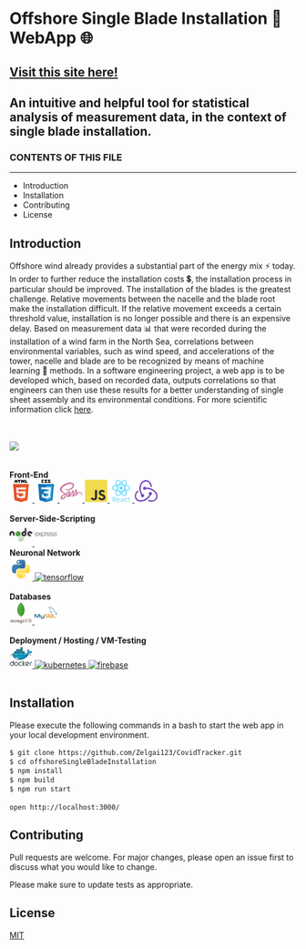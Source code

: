 # Offshore Single Blade Installation 🚢 WebApp 🌐
## <a href="https://offshoresinglebladeassembly.web.app/" target="_blank">Visit this site here!</a>
## An intuitive and helpful tool for statistical analysis of measurement data, in the context of single blade installation.

### CONTENTS OF THIS FILE
---------------------

 * Introduction
 * Installation
 * Contributing
 * License


## Introduction
Offshore wind already provides a substantial part of the energy mix ⚡ today. In order to further reduce the installation costs 💲, the installation process in particular should be improved.
The installation of the blades is the greatest challenge. Relative movements between the nacelle and the blade root make the installation difficult. If the relative movement exceeds a certain threshold value, installation is no longer possible and there is an expensive delay.
Based on measurement data 📊 that were recorded during the installation of a wind farm in the North Sea, correlations between environmental variables, such as wind speed, and accelerations of the tower, nacelle and blade are to be recognized by means of machine learning 🤖 methods.
In a software engineering project, a web app is to be developed which, based on recorded data, outputs correlations so that engineers can then use these results for a better understanding of single sheet assembly and its environmental conditions.
For more scientific information click <a href="https://github.com/Web-App-zur-Einzelblattmontagen/offshoreSingleBladeInstallation/wiki" target="_blank">here</a>.

<br>
<br>
<img src="https://github.com/Web-App-zur-Einzelblattmontagen/offshoreSingleBladeInstallation/blob/main/src/assets/images/preview.PNG"/>
<br>
<br>

<p align="left">
<b>Front-End</b>
 <br>
<a href="https://www.w3.org/html/" target="_blank"> <img src="https://raw.githubusercontent.com/devicons/devicon/master/icons/html5/html5-original-wordmark.svg" alt="html5" width="40" height="40"/> </a>
<a href="https://www.w3schools.com/css/" target="_blank"> <img src="https://raw.githubusercontent.com/devicons/devicon/master/icons/css3/css3-original-wordmark.svg" alt="css3" width="40" height="40"/> </a>
<a href="https://sass-lang.com" target="_blank"> <img src="https://raw.githubusercontent.com/devicons/devicon/master/icons/sass/sass-original.svg" alt="sass" width="40" height="40"/> </a>    
<a href="https://developer.mozilla.org/en-US/docs/Web/JavaScript" target="_blank"> <img src="https://raw.githubusercontent.com/devicons/devicon/master/icons/javascript/javascript-original.svg" alt="javascript" width="40" height="40"/> </a>
<a href="https://reactjs.org/" target="_blank"> <img src="https://raw.githubusercontent.com/devicons/devicon/master/icons/react/react-original-wordmark.svg" alt="react" width="40" height="40"/> </a> 
<a href="https://redux.js.org" target="_blank"> <img src="https://raw.githubusercontent.com/devicons/devicon/master/icons/redux/redux-original.svg" alt="redux" width="40" height="40"/> </a>
<br>
 <br>
<b>Server-Side-Scripting</b>
 <br>
<a href="https://nodejs.org" target="_blank"> <img src="https://raw.githubusercontent.com/devicons/devicon/master/icons/nodejs/nodejs-original-wordmark.svg" alt="nodejs" width="40" height="40"/> </a>
<a href="https://expressjs.com" target="_blank"> <img src="https://raw.githubusercontent.com/devicons/devicon/master/icons/express/express-original-wordmark.svg" alt="express" width="40" height="40"/> </a>
<br>
<b>Neuronal Network</b>
 <br>
<a href="https://www.python.org" target="_blank"> <img src="https://raw.githubusercontent.com/devicons/devicon/master/icons/python/python-original.svg" alt="python" width="40" height="40"/> </a>
<a href="https://www.tensorflow.org" target="_blank"> <img src="https://www.vectorlogo.zone/logos/tensorflow/tensorflow-icon.svg" alt="tensorflow" width="40" height="40"/> </a>
<br>
 <br>
<b>Databases</b>
 <br>
<a href="https://www.mongodb.com/" target="_blank"> <img src="https://raw.githubusercontent.com/devicons/devicon/master/icons/mongodb/mongodb-original-wordmark.svg" alt="mongodb" width="40" height="40"/> </a> 
<a href="https://www.mysql.com/" target="_blank"> <img src="https://raw.githubusercontent.com/devicons/devicon/master/icons/mysql/mysql-original-wordmark.svg" alt="mysql" width="40" height="40"/> </a>
<br>
 <br>
<b>Deployment / Hosting / VM-Testing</b>
 <br>
<a href="https://www.docker.com/" target="_blank"> <img src="https://raw.githubusercontent.com/devicons/devicon/master/icons/docker/docker-original-wordmark.svg" alt="docker" width="40" height="40"/> </a> 
<a href="https://kubernetes.io" target="_blank"> <img src="https://www.vectorlogo.zone/logos/kubernetes/kubernetes-icon.svg" alt="kubernetes" width="40" height="40"/> </a> 
<a href="https://firebase.google.com/" target="_blank"> <img src="https://www.vectorlogo.zone/logos/firebase/firebase-icon.svg" alt="firebase" width="40" height="40"/> </a> 

<br>
<br>


## Installation
Please execute the following commands in a bash to start the web app in your local development environment.

```
$ git clone https://github.com/Zelgai123/CovidTracker.git
$ cd offshoreSingleBladeInstallation
$ npm install
$ npm build
$ npm run start

open http://localhost:3000/ 
```

## Contributing
Pull requests are welcome. For major changes, please open an issue first to discuss what you would like to change.

Please make sure to update tests as appropriate.

## License
[MIT](https://choosealicense.com/licenses/mit/)
